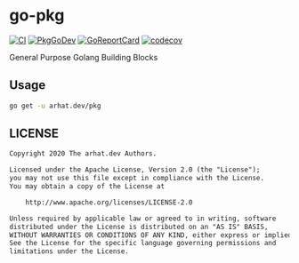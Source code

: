 # go-pkg

[![CI](https://github.com/arhat-dev/go-pkg/workflows/CI/badge.svg)](https://github.com/arhat-dev/go-pkg/actions?query=workflow%3ACI)
[![PkgGoDev](https://pkg.go.dev/badge/arhat.dev/pkg)](https://pkg.go.dev/arhat.dev/pkg)
[![GoReportCard](https://goreportcard.com/badge/arhat.dev/pkg)](https://goreportcard.com/report/arhat.dev/pkg)
[![codecov](https://codecov.io/gh/arhat-dev/go-pkg/branch/master/graph/badge.svg)](https://codecov.io/gh/arhat-dev/go-pkg)

General Purpose Golang Building Blocks

## Usage

```bash
go get -u arhat.dev/pkg
```

## LICENSE

```txt
Copyright 2020 The arhat.dev Authors.

Licensed under the Apache License, Version 2.0 (the "License");
you may not use this file except in compliance with the License.
You may obtain a copy of the License at

    http://www.apache.org/licenses/LICENSE-2.0

Unless required by applicable law or agreed to in writing, software
distributed under the License is distributed on an "AS IS" BASIS,
WITHOUT WARRANTIES OR CONDITIONS OF ANY KIND, either express or implied.
See the License for the specific language governing permissions and
limitations under the License.
```
